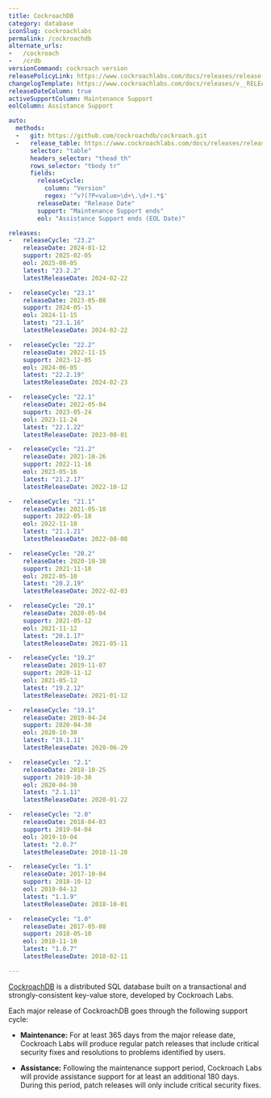 ```yaml
---
title: CockroachDB
category: database
iconSlug: cockroachlabs
permalink: /cockroachdb
alternate_urls:
-   /cockroach
-   /crdb
versionCommand: cockroach version
releasePolicyLink: https://www.cockroachlabs.com/docs/releases/release-support-policy
changelogTemplate: https://www.cockroachlabs.com/docs/releases/v__RELEASE_CYCLE__
releaseDateColumn: true
activeSupportColumn: Maintenance Support
eolColumn: Assistance Support

auto:
  methods:
  -   git: https://github.com/cockroachdb/cockroach.git
  -   release_table: https://www.cockroachlabs.com/docs/releases/release-support-policy
      selector: "table"
      headers_selector: "thead th"
      rows_selector: "tbody tr"
      fields:
        releaseCycle:
          column: "Version"
          regex: '^v?(?P<value>\d+\.\d+).*$'
        releaseDate: "Release Date"
        support: "Maintenance Support ends"
        eol: "Assistance Support ends (EOL Date)"

releases:
-   releaseCycle: "23.2"
    releaseDate: 2024-01-12
    support: 2025-02-05
    eol: 2025-08-05
    latest: "23.2.2"
    latestReleaseDate: 2024-02-22

-   releaseCycle: "23.1"
    releaseDate: 2023-05-08
    support: 2024-05-15
    eol: 2024-11-15
    latest: "23.1.16"
    latestReleaseDate: 2024-02-22

-   releaseCycle: "22.2"
    releaseDate: 2022-11-15
    support: 2023-12-05
    eol: 2024-06-05
    latest: "22.2.19"
    latestReleaseDate: 2024-02-23

-   releaseCycle: "22.1"
    releaseDate: 2022-05-04
    support: 2023-05-24
    eol: 2023-11-24
    latest: "22.1.22"
    latestReleaseDate: 2023-08-01

-   releaseCycle: "21.2"
    releaseDate: 2021-10-26
    support: 2022-11-16
    eol: 2023-05-16
    latest: "21.2.17"
    latestReleaseDate: 2022-10-12

-   releaseCycle: "21.1"
    releaseDate: 2021-05-10
    support: 2022-05-18
    eol: 2022-11-18
    latest: "21.1.21"
    latestReleaseDate: 2022-08-08

-   releaseCycle: "20.2"
    releaseDate: 2020-10-30
    support: 2021-11-10
    eol: 2022-05-10
    latest: "20.2.19"
    latestReleaseDate: 2022-02-03

-   releaseCycle: "20.1"
    releaseDate: 2020-05-04
    support: 2021-05-12
    eol: 2021-11-12
    latest: "20.1.17"
    latestReleaseDate: 2021-05-11

-   releaseCycle: "19.2"
    releaseDate: 2019-11-07
    support: 2020-11-12
    eol: 2021-05-12
    latest: "19.2.12"
    latestReleaseDate: 2021-01-12

-   releaseCycle: "19.1"
    releaseDate: 2019-04-24
    support: 2020-04-30
    eol: 2020-10-30
    latest: "19.1.11"
    latestReleaseDate: 2020-06-29

-   releaseCycle: "2.1"
    releaseDate: 2018-10-25
    support: 2019-10-30
    eol: 2020-04-30
    latest: "2.1.11"
    latestReleaseDate: 2020-01-22

-   releaseCycle: "2.0"
    releaseDate: 2018-04-03
    support: 2019-04-04
    eol: 2019-10-04
    latest: "2.0.7"
    latestReleaseDate: 2018-11-28

-   releaseCycle: "1.1"
    releaseDate: 2017-10-04
    support: 2018-10-12
    eol: 2019-04-12
    latest: "1.1.9"
    latestReleaseDate: 2018-10-01

-   releaseCycle: "1.0"
    releaseDate: 2017-05-08
    support: 2018-05-10
    eol: 2018-11-10
    latest: "1.0.7"
    latestReleaseDate: 2018-02-11

---
```


[CockroachDB](http://cockroachdb.com/) is a distributed SQL database built on a transactional and strongly-consistent key-value store, developed by Cockroach Labs.

Each major release of CockroachDB goes through the following support cycle:

- **Maintenance:** For at least 365 days from the major release date, Cockroach Labs will produce regular patch releases that include critical security fixes and resolutions to problems identified by users.

- **Assistance:** Following the maintenance support period, Cockroach Labs will provide assistance support for at least an additional 180 days. During this period, patch releases will only include critical security fixes.

